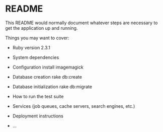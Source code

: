 # README

This README would normally document whatever steps are necessary to get the
application up and running.

Things you may want to cover:

* Ruby version
  2.3.1 

* System dependencies

* Configuration
	install imagemagick

* Database creation
	rake db:create

* Database initialization
	rake db:migrate

* How to run the test suite

* Services (job queues, cache servers, search engines, etc.)

* Deployment instructions

* ...
